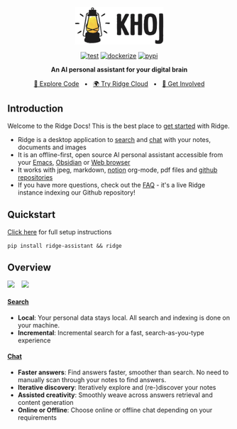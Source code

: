 <p align="center"><img src="./assets/ridge-logo-sideways-500.png" width="200" alt="Ridge Logo"></p>

<div align="center">

[![test](https://github.com/ridge-ai/ridge/actions/workflows/test.yml/badge.svg)](https://github.com/ridge-ai/ridge/actions/workflows/test.yml)
[![dockerize](https://github.com/ridge-ai/ridge/actions/workflows/dockerize.yml/badge.svg)](https://github.com/ridge-ai/ridge/pkgs/container/ridge)
[![pypi](https://github.com/ridge-ai/ridge/actions/workflows/pypi.yml/badge.svg)](https://pypi.org/project/ridge-assistant/)

</div>

<div align="center">
<b>An AI personal assistant for your digital brain</b>

</div>

<div align="center">

[📜 Explore Code](https://github.com/ridge-ai/ridge)
<span>&nbsp;&nbsp;•&nbsp;&nbsp;</span>
[🌍 Try Ridge Cloud](https://ridge.dev)
<span>&nbsp;&nbsp;•&nbsp;&nbsp;</span>
[💬 Get Involved](https://discord.gg/BDgyabRM6e)

</div>

## Introduction
Welcome to the Ridge Docs! This is the best place to [get started](./setup.md) with Ridge.

- Ridge is a desktop application to [search](./search.md) and [chat](./chat.md) with your notes, documents and images
- It is an offline-first, open source AI personal assistant accessible from your [Emacs](./emacs.md), [Obsidian](./obsidian.md) or [Web browser](./web.md)
- It works with jpeg, markdown, [notion](./notion_integration.md) org-mode, pdf files and [github repositories](./github_integration.md)
- If you have more questions, check out the [FAQ](https://faq.ridge.dev/) - it's a live Ridge instance indexing our Github repository!

## Quickstart
[Click here](./setup.md) for full setup instructions

```shell
pip install ridge-assistant && ridge
```

## Overview
<img src="https://docs.ridge.dev/assets/ridge_search_on_web.png" width="400px">
<span>&nbsp;&nbsp;</span>
<img src="https://docs.ridge.dev/assets/ridge_chat_on_web.png" width="400px">

#### [Search](./search.md)
  - **Local**: Your personal data stays local. All search and indexing is done on your machine.
  - **Incremental**: Incremental search for a fast, search-as-you-type experience

#### [Chat](./chat.md)
  - **Faster answers**: Find answers faster, smoother than search. No need to manually scan through your notes to find answers.
  - **Iterative discovery**: Iteratively explore and (re-)discover your notes
  - **Assisted creativity**: Smoothly weave across answers retrieval and content generation
  - **Online or Offline**: Choose online or offline chat depending on your requirements
